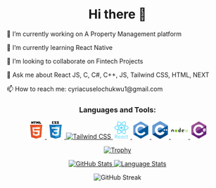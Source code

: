 

<h1 align="center">Hi there 👋</h1>

<p align="left">🔭 I’m currently working on A Property Management platform</p>
<p align="left">🌱 I’m currently learning React Native</p>
<p align="left">👯 I’m looking to collaborate on Fintech Projects</p>
<p align="left">💬 Ask me about React JS, C, C#, C++, JS, Tailwind CSS, HTML, NEXT</p>
<p align="left">📫 How to reach me: cyriacuselochukwu1@gmail.com</p>

<h3 align="center">Languages and Tools:</h3>
<p align="center">
  <a href="https://developer.mozilla.org/en-US/docs/Web/HTML" target="_blank" rel="noreferrer">
    <img src="https://raw.githubusercontent.com/devicons/devicon/master/icons/html5/html5-original-wordmark.svg" alt="HTML5" width="40" height="40"/>
  </a>
  <a href="https://www.w3schools.com/css/" target="_blank" rel="noreferrer">
    <img src="https://raw.githubusercontent.com/devicons/devicon/master/icons/css3/css3-original-wordmark.svg" alt="CSS3" width="40" height="40"/>
  </a>
  <a href="https://tailwindcss.com/" target="_blank" rel="noreferrer">
    <img src="https://www.vectorlogo.zone/logos/tailwindcss/tailwindcss-icon.svg" alt="Tailwind CSS" width="40" height="40"/>
  </a>
  <a href="https://reactjs.org/" target="_blank" rel="noreferrer">
    <img src="https://raw.githubusercontent.com/devicons/devicon/master/icons/react/react-original-wordmark.svg" alt="React" width="40" height="40"/>
  </a>
  <a href="https://en.wikipedia.org/wiki/C_(programming_language)" target="_blank" rel="noreferrer">
    <img src="https://raw.githubusercontent.com/devicons/devicon/master/icons/c/c-original.svg" alt="C" width="40" height="40"/>
  </a>
  <a href="https://en.wikipedia.org/wiki/C%2B%2B" target="_blank" rel="noreferrer">
    <img src="https://raw.githubusercontent.com/devicons/devicon/master/icons/cplusplus/cplusplus-original.svg" alt="C++" width="40" height="40"/>
  </a>
  <a href="https://nodejs.org" target="_blank" rel="noreferrer">
    <img src="https://raw.githubusercontent.com/devicons/devicon/master/icons/nodejs/nodejs-original-wordmark.svg" alt="Node.js" width="40" height="40"/>
  </a>
  <a href="https://docs.microsoft.com/en-us/dotnet/csharp/" target="_blank" rel="noreferrer">
    <img src="https://raw.githubusercontent.com/devicons/devicon/master/icons/csharp/csharp-original.svg" alt="C#" width="40" height="40"/>
  </a>
</p>

<p align="center">
  <a href="https://github-readme-stats.vercel.app/api?username=cyriacus73&show_icons=true&theme=dark#gh-dark-mode-only"/>
  <a href="https://github-profile-trophy.vercel.app/?username=cyriacus73&theme=synthwave">
    <img src="https://github-profile-trophy.vercel.app/?username=cyriacus73&theme=synthwave" alt="Trophy" />
  </a>
</p>

<p align="center">
  <a href="https://github.com/anuraghazra/github-readme-stats">
    <img src="https://github-readme-stats.vercel.app/api/top-langs?username=cyriacus73&show_icons=true&locale=en&layout=compact" alt="GitHub Stats" />
  </a>
  <a href="https://github.com/anuraghazra/github-readme-stats">
    <img src="https://github-readme-stats.vercel.app/api?username=cyriacus73&show_icons=true&locale=en" alt="Language Stats" />
  </a>
</p>

<p align="center">
  <img src="https://github-readme-streak-stats.herokuapp.com/?user=cyriacus73" alt="GitHub Streak" />
</p>
